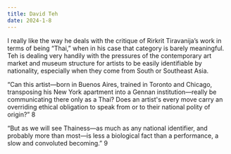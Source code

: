```yaml
---
title: David Teh
date: 2024-1-8
---
```


I really like the way he deals with the critique of Rirkrit Tiravanija’s work in terms of being “Thai,” when in his case that category is barely meaningful. Teh is dealing very handily with the pressures of the contemporary art market and museum structure for artists to be easily identifiable by nationality, especially when they come from South or Southeast Asia. 

“Can this artist—born in Buenos Aires, trained in Toronto and Chicago, transposing his New York apartment into a Gennan institution—really be communicating there only as a Thai? Does an artist's every move carry an overriding ethical obligation to speak from or to their national polity of origin?” 8

“But as we will see Thainess—as much as any national identifier, and probably more than most—is less a biological fact than a performance, a slow and convoluted becoming.” 9 